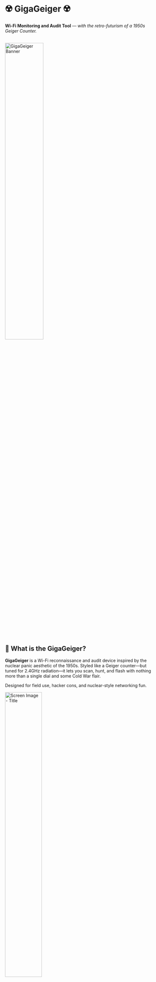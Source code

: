 # ☢️ GigaGeiger ☢️

**Wi-Fi Monitoring and Audit Tool** — *with the retro-futurism of a 1950s Geiger Counter.*

<br>

<img src="assets/gigageiger-banner.svg" width="50%" alt="GigaGeiger Banner" />

<br>

## 🧪 What is the GigaGeiger?

**GigaGeiger** is a Wi-Fi reconnaissance and audit device inspired by the nuclear panic aesthetic of the 1950s. Styled like a Geiger counter—but tuned for 2.4GHz radiation—it lets you scan, hunt, and flash with nothing more than a single dial and some Cold War flair.

Designed for field use, hacker cons, and nuclear-style networking fun.

<img src="assets/screen-1.jpg" width="49%" alt="Screen Image - Title" />

<br>

## 🔧 Operating Modes

The GigaGeiger features a 3-way rotary power dial. Each position unlocks a different mode:

### ⬅️ All the way LEFT — **Channel Monitor Mode**

- Boots into **Channel Radiation Mode**.
- Spin the dial to select 2.4GHz Wi-Fi channels.
- Watch the packet counts rise like Geiger ticks in Chernobyl.
- Ideal for visualizing channel saturation or scanning for noisy neighbors.

### ⏺️ CENTER — **Foxhunt Mode**

- Boots into **Hot/Cold MAC Tracker**.
- Select a target MAC address.
- Begin your electromagnetic pursuit: RSSI-based tracking lets you zero in on your quarry, warmer/colder style.
- Perfect for CTF-style Wi-Fi foxhunts and device localization.

### ➡️ All the way RIGHT — **Web Flasher Mode**

- Boots into OTA firmware update mode.
- If the device detects an SSID named `GigaGeiger` with the password `Defcon32`, it connects automatically.
- Displays the IP address via screen so you can flash new firmware via web browser.
- Simple, secure, and stylish updates in the field.

<br>

## 📡 Features

- ESP32-S3 powered
- Rotary dial interface
- Retro UI styled after vintage Geiger meters
- Live packet count visualization per channel
- MAC address-based RSSI tracking
- Web OTA firmware flashing over WPA2
- All modes controlled with a single knob

<br>

## 🚀 Getting Started

1. Flash the firmware to your GigaGeiger using your favorite method (see below).
2. Power the device on with the knob in your desired position.
3. Start scanning, hunting, or updating!

<br>

## 🔥 Flashing Firmware

You can flash the GigaGeiger via:

- **TX/RX:**
    -Use labeled TX/RX pads
- **Web Flasher Mode:** 
    - Set up a hotspot named `GigaGeiger` with password `Defcon33`.
    - Turn the knob all the way to the right and power on.
    - The device will show an IP address.
    - Open that IP in a browser and upload new firmware.

<br>

## 🎛️ Tech Stack

- **MCU:** ESP32-S3-WROOM
- **Language:** Arduino / C++
- **Display:** GC9A01
- **Interface:** Analog rotary dial

<br>

## 📸 Visuals

Below are some photos of a fully setup GigaGeiger including all wiring, 3D printed caseings, screens, and flair.

### External

<img src="assets/external-1.jpg" width="49%" alt="External Image - Front" />

<div float="left">
<img src="assets/external-2.jpg" width="49%" alt="External Image - Left" />
<img src="assets/external-3.jpg" width="49%" alt="External Image - Right" />
<img src="assets/external-4.jpg" width="49%" alt="External Image - Bottom" />
<img src="assets/external-5.jpg" width="49%" alt="External Image - Top" />
</div>

<br>

### Internal

<div float="left">
<img src="assets/internal-4.jpg" width="49%" alt="Internal Image - Full Open" />
<img src="assets/internal-2.jpg" width="49%" alt="Internal Image - Front" />
<img src="assets/internal-1.jpg" width="49%" alt="Internal Image - Side" />
<img src="assets/internal-3.jpg" width="49%" alt="Internal Image - Clasp" />
</div>

<br>

### Screens

<div float="left">
<img src="assets/screen-2.jpg" width="49%" alt="Screen Image - Main" />
<img src="assets/screen-3.jpg" width="49%" alt="Screen Image - Foxhunt" />
</div>

<br>

## 🛠️ Contributing

Got ideas for new features, modes, or atomic theming? PRs and issues are welcome! Let’s make Wi-Fi feel radioactive again.

<br>

## 🧻 License

MIT License. Feel free to use, modify, and share.

<br>

## ☢️ Inspired By

- 1950s nuclear panic
- DEFCON vibes
- The unmistakable *click-click-click* of a Geiger counter in a sci-fi horror film

<br>

### 🔍 Find the signal. Follow the radiation. GigaGeiger.

